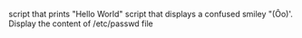 script that prints "Hello World"
script that displays a confused smiley "(Ôo)'.
Display the content of /etc/passwd file
